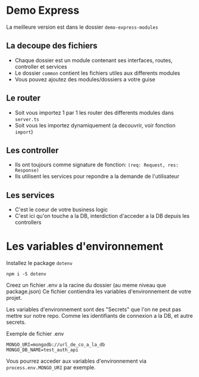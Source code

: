 # Demo Express

La meilleure version est dans le dossier `demo-express-modules`

## La decoupe des fichiers

- Chaque dossier est un module contenant ses interfaces, routes, controller et services
- Le dossier `common` contient les fichiers utiles aux differents modules
- Vous pouvez ajoutez des modules/dossiers a votre guise

## Le router

- Soit vous importez 1 par 1 les router des differents modules dans `server.ts`
- Soit vous les importez dynamiquement (a decouvrir, voir fonction `import`)

## Les controller

- Ils ont toujours comme signature de fonction: `(req: Request, res: Response)`
- Ils utilisent les services pour repondre a la demande de l'utilisateur

## Les services

- C'est le coeur de votre business logic
- C'est ici qu'on touche a la DB, interdiction d'acceder a la DB depuis les controllers

# Les variables d'environnement

Installez le package `dotenv`

```
npm i -S dotenv
```

Creez un fichier .env a la racine du dossier (au meme niveau que package.json)
Ce fichier contiendra les variables d'environnement de votre projet.

Les variables d'environnement sont des "Secrets" que l'on ne peut pas mettre sur notre repo.
Comme les identifiants de connexion a la DB, et autre secrets.

Exemple de fichier .env
```
MONGO_URI=mongodb://url_de_co_a_la_db
MONGO_DB_NAME=test_auth_api
```

Vous pourrez acceder aux variables d'environnement via `process.env.MONGO_URI` par exemple.
